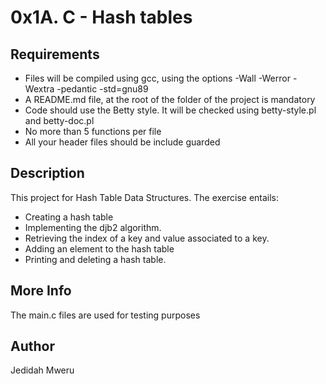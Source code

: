  # 0x1A. C - Hash tables

 ## Requirements
 - Files will be compiled  using gcc, using the options -Wall -Werror -Wextra -pedantic -std=gnu89
 - A README.md file, at the root of the folder of the project is mandatory
 - Code should use the Betty style. It will be checked using betty-style.pl and betty-doc.pl
 - No more than 5 functions per file
 - All your header files should be include guarded

 ## Description
 This project for Hash Table Data Structures. The exercise entails:
  - Creating a hash table
  - Implementing the djb2 algorithm.
  - Retrieving the index of a key and value associated to a key.
  - Adding an element to the hash table
  - Printing and deleting a hash table.

 ## More Info
 The main.c files are used for testing purposes

 ## Author
 Jedidah Mweru
 
